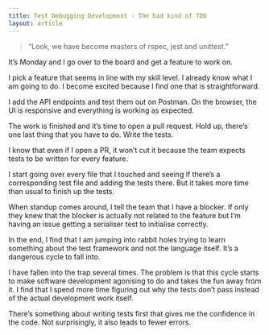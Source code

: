 ```yaml
---
title: Test Debugging Development - The bad kind of TDD
layout: article
---
```


> “Look, we have become masters of rspec, jest and unittest.” 

It’s Monday and I go over to the board and get a feature to work on. 

I pick a feature that seems in line with my skill level. I already know what I am going to do. I become excited because I find one that is straightforward.

I add the API endpoints and test them out on Postman. On the browser, the UI is responsive and everything is working as expected. 

The work is finished and it’s time to open a pull request. Hold up, there’s one last thing that you have to do. Write the tests.

I know that even if I open a PR, it won’t cut it because the team expects tests to be written for every feature. 

I start going over every file that I touched and seeing if there’s a corresponding test file and adding the tests there. But it takes more time than usual to finish up the tests.

When standup comes around, I tell the team that I have a blocker. If only they knew that the blocker is actually not related to the feature but I’m having an issue getting a serialiser test to initialise correctly. 

In the end, I find that I am jumping into rabbit holes trying to learn something about the test framework and not the language itself. It’s a dangerous cycle to fall into. 

I have fallen into the trap several times. The problem is that this cycle starts to make software development agonising to do and takes the fun away from it. I find that I spend more time figuring out why the tests don’t pass instead of the actual development work itself. 

There’s something about writing tests first that gives me the confidence in the code. Not surprisingly, it also leads to fewer errors.

